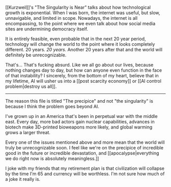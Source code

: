 [[Kurzweil]]'s "The Singularity is Near" talks about how technological growth is exponential. When I was born, the internet was useful, but slow, unnavigable, and limited in scope. Nowadays, the internet is all encompassing, to the point where we even talk about how social media sites are undermining democracy itself.

It is entirely feasible, even probable that in the next 20 year period, technology will change the world to the point where it looks completely different. 20 years. *20 years.* Another 20 years after that and the world will definitely be unrecognizable.

That's... That's fucking absurd. Like we all go about our lives, because nothing changes day to day, but how can anyone even function in the face of that instability? I sincerely, from the bottom of my heart, believe that in my lifetime, AI will usher us into a [[post scarcity economy]] or [[AI control problem|destroy us all]]. 

----------------------

The reason this file is titled "The precipice" and not "the singularity" is because I think the problem goes beyond AI. 

I've grown up in an America that's been in perpetual war with the middle east. Every day, more bad actors gain nuclear capabilities, advances in biotech make 3D-printed bioweapons more likely, and global warming grows a larger threat.

Every one of the issues mentioned above and more mean that the world will truly be unrecognizable soon. I feel like we're on the precipice of incredible good in the future or incredible devastation, and [[apocalypse|everything we do right now is absolutely meaningless.]]

I joke with my friends that my retirement plan is that civilization will collapse by the time I'm 65 and currency will be worthless. I'm not sure how much of a joke it really is.
